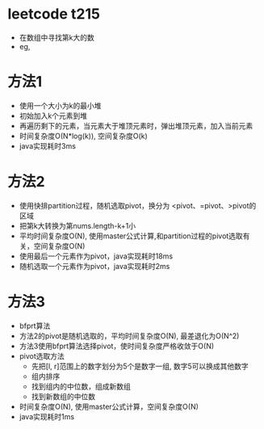 # leetcode t215
- 在数组中寻找第k大的数
- eg,
    
# 方法1
- 使用一个大小为k的最小堆
- 初始加入k个元素到堆
- 再遍历剩下的元素，当元素大于堆顶元素时，弹出堆顶元素，加入当前元素
- 时间复杂度O(N*log(k)), 空间复杂度O(k)
- java实现耗时3ms

# 方法2
- 使用快排partition过程，随机选取pivot，换分为 <pivot、=pivot、>pivot的区域
- 把第k大转换为第nums.length-k+1小
- 平均时间复杂度O(N), 使用master公式计算,和partition过程的pivot选取有关，空间复杂度O(N)
- 使用最后一个元素作为pivot，java实现耗时18ms
- 随机选取一个元素作为pivot，java实现耗时2ms

# 方法3
- bfprt算法
- 方法2的pivot是随机选取的，平均时间复杂度O(N), 最差退化为O(N^2)
- 方法3使用bfprt算法选择pivot，使时间复杂度严格收敛于O(N)
- pivot选取方法
    - 先把[l, r]范围上的数字划分为5个是数字一组, 数字5可以换成其他数字
    - 组内排序
    - 找到组内的中位数，组成新数组
    - 找到新数组的中位数
- 时间复杂度O(N), 使用master公式计算，空间复杂度O(N)
- java实现耗时1ms

